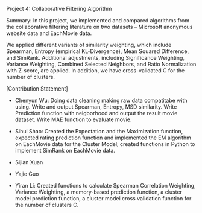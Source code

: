 Project 4: Collaborative Filtering Algorithm

Summary: In this project, we implemented and compared algorithms from the collaborative filtering literature on two datasets – Microsoft anonymous website data and EachMovie data.

We applied different variants of similarity weighting, which include Spearman, Entropy (empirical KL-Divergence), Mean Squared Difference, and SimRank. Additional adjustments, including Significance Weighting, Variance Weighting, Combined Selected Neighbors, and Ratio Normalization with Z-score, are applied.  In addition, we have cross-validated C for the number of clusters.

[Contribution Statement]

+ Chenyun Wu: Doing data cleaning making raw data compatitabe with using. Write and output Spearman, Entropy, MSD similarity. Write Prediction function with neigborhood and output the result movie dataset. Write MAE function to evaluate movie.

+ Sihui Shao: Created the Expectation and the Maximization function, expected rating prediction function and implemented the EM algorithm on EachMovie data for the Cluster Model; created functions in Python to implement SimRank on EachMovie data.

+ Sijian Xuan

+ Yajie Guo

+ Yiran Li: Created functions to calculate Spearman Correlation Weighting, Variance Weighting, a memory-based prediction function, a cluster model prediction function, a cluster model cross validation function for the number of clusters C.
